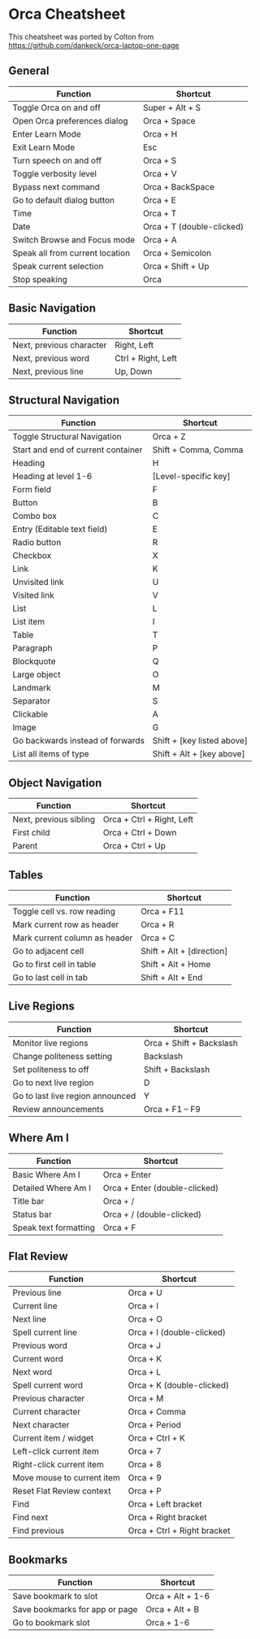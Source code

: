 # Orca Cheatsheet

This cheatsheet was ported by Colton from https://github.com/dankeck/orca-laptop-one-page 

## General
| Function                          | Shortcut                  |
|-----------------------------------|---------------------------|
| Toggle Orca on and off            | Super + Alt + S          |
| Open Orca preferences dialog      | Orca + Space             |
| Enter Learn Mode                  | Orca + H                 |
| Exit Learn Mode                   | Esc                      |
| Turn speech on and off            | Orca + S                 |
| Toggle verbosity level            | Orca + V                 |
| Bypass next command               | Orca + BackSpace         |
| Go to default dialog button       | Orca + E                 |
| Time                              | Orca + T                 |
| Date                              | Orca + T (double-clicked)|
| Switch Browse and Focus mode      | Orca + A                 |
| Speak all from current location   | Orca + Semicolon         |
| Speak current selection           | Orca + Shift + Up        |
| Stop speaking                     | Orca                     |

## Basic Navigation
| Function                 | Shortcut                  |
|--------------------------|---------------------------|
| Next, previous character | Right, Left              |
| Next, previous word      | Ctrl + Right, Left       |
| Next, previous line      | Up, Down                 |

## Structural Navigation
| Function                          | Shortcut                  |
|-----------------------------------|---------------------------|
| Toggle Structural Navigation      | Orca + Z                 |
| Start and end of current container| Shift + Comma, Comma     |
| Heading                           | H                        |
| Heading at level 1-6              | [Level-specific key]     |
| Form field                        | F                        |
| Button                            | B                        |
| Combo box                         | C                        |
| Entry   (Editable text field)     | E                        |
| Radio button                      | R                        |
| Checkbox                          | X                        |
| Link                              | K                        |
| Unvisited link                    | U                        |
| Visited link                      | V                        |
| List                              | L                        |
| List item                         | I                        |
| Table                             | T                        |
| Paragraph                         | P                        |
| Blockquote                        | Q                        |
| Large object                      | O                        |
| Landmark                          | M                        |
| Separator                         | S                        |
| Clickable                         | A                        |
| Image                             | G                        |
| Go backwards instead of forwards  | Shift + [key listed above]|
| List all items of type            | Shift + Alt + [key above]|

## Object Navigation
| Function                 | Shortcut                  |
|--------------------------|---------------------------|
| Next, previous sibling   | Orca + Ctrl + Right, Left|
| First child              | Orca + Ctrl + Down       |
| Parent                   | Orca + Ctrl + Up         |

## Tables
| Function                          | Shortcut                  |
|-----------------------------------|---------------------------|
| Toggle cell vs. row reading       | Orca + F11               |
| Mark current row as header        | Orca + R                 |
| Mark current column as header     | Orca + C                 |
| Go to adjacent cell               | Shift + Alt + [direction]|
| Go to first cell in table         | Shift + Alt + Home       |
| Go to last cell in tab            | Shift + Alt + End        |

## Live Regions
| Function                          | Shortcut                  |
|-----------------------------------|---------------------------|
| Monitor live regions              | Orca + Shift + Backslash |
| Change politeness setting         | Backslash                |
| Set politeness to off             | Shift + Backslash        |
| Go to next live region            | D                        |
| Go to last live region announced  | Y                        |
| Review announcements              | Orca + F1 – F9           |

## Where Am I
| Function                          | Shortcut                  |
|-----------------------------------|---------------------------|
| Basic Where Am I                  | Orca + Enter             |
| Detailed Where Am I               | Orca + Enter (double-clicked)|
| Title bar                         | Orca + /                 |
| Status bar                        | Orca + / (double-clicked)|
| Speak text formatting             | Orca + F                 |

## Flat Review
| Function                          | Shortcut                  |
|-----------------------------------|---------------------------|
| Previous line                     | Orca + U                 |
| Current line                      | Orca + I                 |
| Next line                         | Orca + O                 |
| Spell current line                | Orca + I (double-clicked)|
| Previous word                     | Orca + J                 |
| Current word                      | Orca + K                 |
| Next word                         | Orca + L                 |
| Spell current word                | Orca + K (double-clicked)|
| Previous character                | Orca + M                 |
| Current character                 | Orca + Comma             |
| Next character                    | Orca + Period            |
| Current item / widget             | Orca + Ctrl + K          |
| Left-click current item           | Orca + 7                 |
| Right-click current item          | Orca + 8                 |
| Move mouse to current item        | Orca + 9                 |
| Reset Flat Review context         | Orca + P                 |
| Find                              | Orca + Left bracket      |
| Find next                         | Orca + Right bracket     |
| Find previous                     | Orca + Ctrl + Right bracket|

## Bookmarks
| Function                          | Shortcut                  |
|-----------------------------------|---------------------------|
| Save bookmark to slot             | Orca + Alt + 1-6         |
| Save bookmarks for app or page    | Orca + Alt + B           |
| Go to bookmark slot               | Orca + 1-6               |

